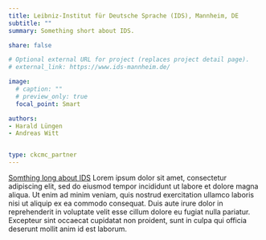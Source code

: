 ```yaml
---
title: Leibniz-Institut für Deutsche Sprache (IDS), Mannheim, DE
subtitle: ""
summary: Something short about IDS.

share: false

# Optional external URL for project (replaces project detail page).
# external_link: https://www.ids-mannheim.de/

image:
  # caption: ""
  # preview_only: true
  focal_point: Smart

authors:
- Harald Lüngen
- Andreas Witt


type: ckcmc_partner
---
```


[Somthing long about IDS](http://link) Lorem ipsum dolor sit amet, consectetur adipiscing
elit, sed do eiusmod tempor incididunt ut labore et dolore magna aliqua. Ut
enim ad minim veniam, quis nostrud exercitation ullamco laboris nisi ut aliquip
ex ea commodo consequat. Duis aute irure dolor in reprehenderit in voluptate
velit esse cillum dolore eu fugiat nulla pariatur. Excepteur sint occaecat
cupidatat non proident, sunt in culpa qui officia deserunt mollit anim id est
laborum.

